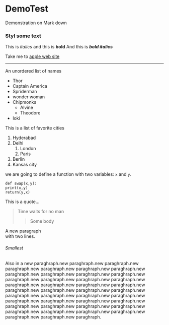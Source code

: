# DemoTest
Demonstration on Mark down
### Styl some text
This is *italics* and this is __bold__
And this is ***bold italics***

Take me to [apple web site](https://www.apple.com)

-----

An unordered list of names
* Thor
* Captain America
* Spriderman
* wonder woman
* Chipmonks 
    * Alvine
    * Theodore
* loki    
 
 This is a list of favorite cities
 1. Hyderabad
 2. Delhi
    1. London
    2. Paris
3. Berlin
4. Kansas city

we are going to define a function with two variables: `x` and `y`.
```
def swap(x,y):
print(x,y)
return(y,x)
```


This is a quote...
> Time waits for no man
>> Some body


A new paragraph<br>with two lines.

###### Smallest
Also in a new paraghraph.new paraghraph.new paraghraph.new paraghraph.new paraghraph.new paraghraph.new paraghraph.new paraghraph.new paraghraph.new paraghraph.new paraghraph.new paraghraph.new paraghraph.new paraghraph.new paraghraph.new paraghraph.new paraghraph.new paraghraph.new paraghraph.new paraghraph.new paraghraph.new paraghraph.new paraghraph.new paraghraph.new paraghraph.new paraghraph.new paraghraph.new paraghraph.new paraghraph.new paraghraph.new paraghraph.new paraghraph.new paraghraph.new paraghraph.new paraghraph.new paraghraph.new paraghraph.new paraghraph.new paraghraph.new paraghraph.new paraghraph.new paraghraph.
